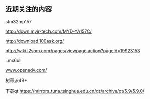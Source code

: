 

## 近期关注的内容

stm32mp157


http://down.myir-tech.com/MYD-YA157C/


http://download.100ask.org/


http://wiki.i2som.com/pages/viewpage.action?pageId=19923153


i.mx6ull

www.openedv.com/

树莓派4B+

下载qt
https://mirrors.tuna.tsinghua.edu.cn/qt/archive/qt/5.9/5.9.0/